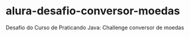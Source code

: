 # alura-desafio-conversor-moedas
Desafio do Curso de Praticando Java: Challenge conversor de moedas
